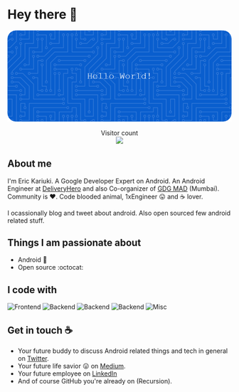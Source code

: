 # Hey there :wave:

<img src="https://raw.githubusercontent.com/KariukiEric/KariukiEric/master/resources/banner.png" alt="Hello world">

<p align="center"> 
  Visitor count<br>
  <img src="https://profile-counter.glitch.me/KariukiEric/count.svg" />
</p>

## About me

I'm Eric Kariuki. A Google Developer Expert on Android. An Android Engineer at [DeliveryHero](https://www.deliveryhero.com/) and also Co-organizer of [GDG MAD](https://gdgmad.com/) (Mumbai). Community is :heart:. Code blooded animal, 1xEngineer :stuck_out_tongue: and :coffee: lover. 

I ocassionally blog and tweet about android. Also open sourced few android related stuff.  


## Things I am passionate about

- Android :robot:
- Open source :octocat:

## I code with

<!--<img width="auto" height="35" src="https://skillicons.dev/icons?i=html,css,tailwind,bootstrap,javascript,typescript,angular" alt="Frontend"/> -->

<img width="auto" height="35" src="https://simpleskill.icons.workers.dev/svg?i=html,css,tailwind,bootstrap,javascript,typescript,angular" alt="Frontend"/>

<img width="auto" height="35" src="https://skillicons.dev/icons?i=cs,dotnet,visualstudio,azure" alt="Backend"/>

<img width="auto" height="35" src="https://skillicons.dev/icons?i=py,go" alt="Backend"/>

<img width="auto" height="35" src="https://skillicons.dev/icons?i=linux,docker,postgres,mysql" alt="Backend" />

<img width="auto" height="35" src="https://skillicons.dev/icons?i=postman,figma" alt="Misc" />



## Get in touch :coffee:

- Your future buddy to discuss Android related things and tech in general on [Twitter](https://twitter.com/KariukiEric).
- Your future life savior :stuck_out_tongue: on [Medium](https://medium.com/@KariukiEric).
- Your future employee on [LinkedIn](https://www.linkedin.com/ke/KariukiEric)
- And of course GitHub you're already on (Recursion).


<!--
**sagar-viradiya/sagar-viradiya** is a ✨ _special_ ✨ repository because its `README.md` (this file) appears on your GitHub profile.

Here are some ideas to get you started:

- 🔭 I’m currently working on ...
- 🌱 I’m currently learning ...
- 👯 I’m looking to collaborate on ...
- 🤔 I’m looking for help with ...
- 💬 Ask me about ...
- 📫 How to reach me: ...
- 😄 Pronouns: ...
- ⚡ Fun fact: ...
-->

